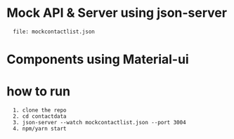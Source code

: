 # Mock API & Server using json-server
```
  file: mockcontactlist.json
``` 
# Components using Material-ui

# how to run
```
  1. clone the repo
  2. cd contactdata
  3. json-server --watch mockcontactlist.json --port 3004
  4. npm/yarn start
```
